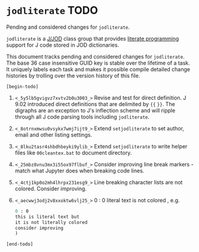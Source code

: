 
`jodliterate` TODO
==================

Pending and considered changes for `jodliterate`.

`jodliterate` is a [J/JOD](https://analyzethedatanotthedrivel.org/the-jod-page/) class group that provides
[literate programming](http://literateprogramming.com/index.html) support
for J code stored in JOD dictionaries.

This document tracks pending and considered changes for `jodliterate`.
The base 36 case insensitive GUID key is stable over the lifetime of a task. It uniquely
labels each task and makes it possible compile detailed change histories
by trolling over the version history of this file.

`[begin-todo]`

1. `<_5y5lb5gvigvz7xvtv2b0u3003_>` Revise and test for direct definition. J 9.02 introduced direct definitions
   that are delimited by `{{` `}}`. The digraphs are an exception to J's
   inflection scheme and will ripple through all J code parsing tools including
   `jodliterate`.

2. `<_8otrnxmwsu0vsykx7wmj7ijt9_>` Extend `setjodliterate` to set author, email and other listing settings.

3. `<_8lku2tasr4shbdhbeyki9ylib_>` Extend `setjodliterate` to write helper files like `00cleantex.bat` to document directory.

4. `<_25mbz8vnu3mx3i55ox97flbuf_>` Consider improving line break markers - match what Jupyter does when breaking code lines.

5. `<_4ctj1kp0o2mh4lhrpx231esg9_>` Line breaking character lists are not colored. Consider improving.

6. `<_aecwwj3odj2v8xxoktw6vlj25_>` 0 : 0 literal text is not colored , e.g.
    ```J
    0 : 0
    this is literal text but
    it is not literally colored
    consider improving
    )
    ```

`[end-todo]`